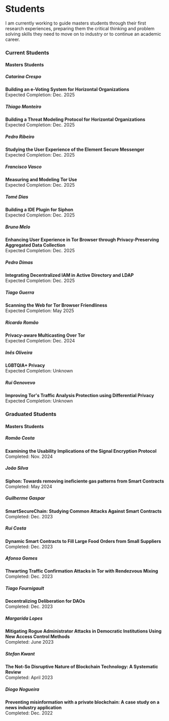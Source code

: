 # Students

I am currently working to guide masters students through their first research
experiences, preparing them the critical thinking and problem solving skills
they need to move on to industry or to continue an academic career.

### Current Students

#### Masters Students

##### Catarina Crespo
**Building an e-Voting System for Horizontal Organizations**\
Expected Completion: Dec. 2025

##### Thiago Monteiro
**Building a Threat Modeling Protocol for Horizontal Organizations**\
Expected Completion: Dec. 2025

##### Pedro Ribeiro
**Studying the User Experience of the Element Secure Messenger**\
Expected Completion: Dec. 2025

##### Francisco Vasco
**Measuring and Modeling Tor Use**\
Expected Completion: Dec. 2025

##### Tomé Dias
**Building a IDE Plugin for Siphon**\
Expected Completion: Dec. 2025

##### Bruno Melo
**Enhancing User Experience in Tor Browser through Privacy-Preserving Aggregated
Data Collection**\
Expected Completion: Dec. 2025

##### Pedro Dimas
**Integrating Decentralized IAM in Active Directory and LDAP**\
Expected Completion: Dec. 2025

##### Tiago Guerra
**Scanning the Web for Tor Browser Friendliness**\
Expected Completion: May  2025

##### Ricardo Romão
**Privacy-aware Multicasting Over Tor**\
Expected Completion: Dec. 2024

##### Inês Oliveira
**LGBTQIA+ Privacy**\
Expected Completion: Unknown

##### Rui Genovevo
**Improving Tor's Traffic Analysis Protection using Differential Privacy**\
Expected Completion: Unknown

### Graduated Students

#### Masters Students

##### Romão Costa
**Examining the Usability Implications of the Signal Encryption Protocol**\
Completed: Nov. 2024

##### João Silva
**Siphon: Towards removing ineficiente gas patterns from Smart Contracts**\
Completed: May  2024

##### Guilherme Gaspar
**SmartSecureChain: Studying Common Attacks Against Smart Contracts**\
Completed: Dec. 2023

##### Rui Costa
**Dynamic Smart Contracts to Fill Large Food Orders from Small Suppliers**\
Completed: Dec. 2023

##### Afonso Gomes
**Thwarting Traffic Confirmation Attacks in Tor with Rendezvous Mixing**\
Completed: Dec. 2023

##### Tiago Fournigault
**Decentralizing Deliberation for DAOs**\
Completed: Dec. 2023

##### Margarida Lopes
**Mitigating Rogue Administrator Attacks in Democratic Institutions Using New
Access Control Methods**\
Completed: June 2023

##### Stefan Kwant
**The Not-So Disruptive Nature of Blockchain Technology: A Systematic Review**\
Completed: April 2023

##### Diogo Nogueira
**Preventing misinformation with a private blockchain: A case study on a news
industry application**\
Completed: Dec. 2022
